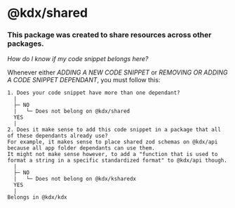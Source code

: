 # @kdx/shared

### This package was created to share resources across other packages.

_How do I know if my code snippet belongs here?_

Whenever either _ADDING A NEW CODE SNIPPET_ or _REMOVING OR ADDING A CODE SNIPPET DEPENDANT_, you must follow this:

```
1. Does your code snippet have more than one dependant?
  |
  ├─ NO
  |   └─ Does not belong on @kdx/shared
  YES
  |
2. Does it make sense to add this code snippet in a package that all of these dependants already use?
For example, it makes sense to place shared zod schemas on @kdx/api
because all app folder dependants can use them.
It might not make sense however, to add a "function that is used to format a string in a specific standardized format" to @kdx/api though.
  |
  ├─ NO
  |   └─ Does not belong on @kdx/ksharedx
  YES
  |
Belongs in @kdx/kdx
```
